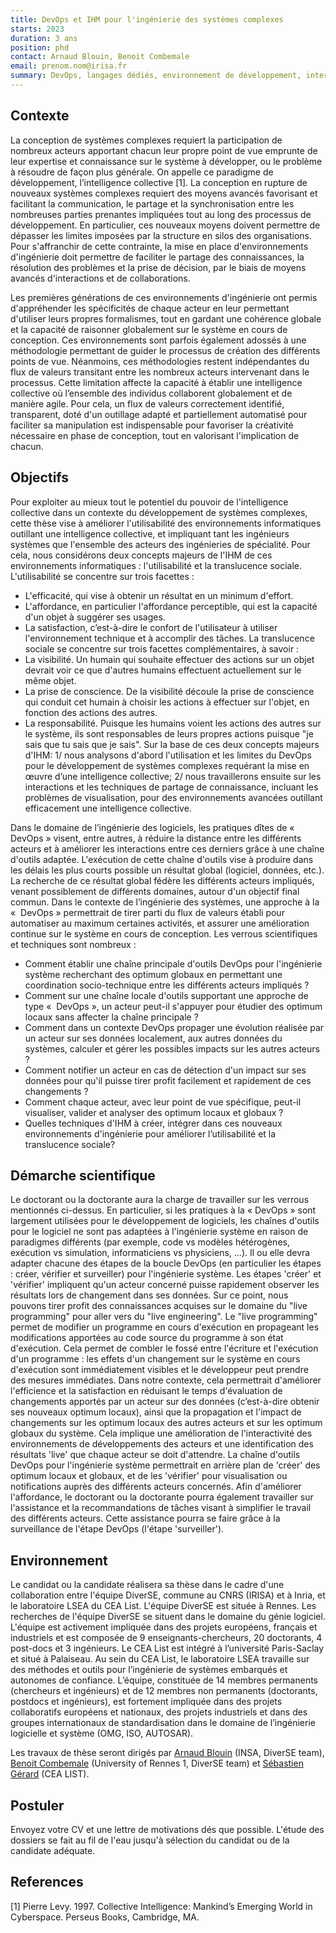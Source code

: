 ```yaml
---
title: DevOps et IHM pour l'ingénierie des systèmes complexes
starts: 2023
duration: 3 ans
position: phd
contact: Arnaud Blouin, Benoit Combemale
email: prenom.nom@irisa.fr
summary: DevOps, langages dédiés, environnement de développement, interaction humain-machine, ingénierie dirigée par les modèles, live programming, utilisabilité
---
```



## Contexte


La conception de systèmes complexes requiert la participation de nombreux acteurs apportant chacun leur propre point de vue emprunte de leur expertise et connaissance sur le système à développer, ou le problème à résoudre de façon plus générale. On appelle ce paradigme de développement, l’intelligence collective [1]. La conception en rupture de nouveaux systèmes complexes requiert des moyens avancés favorisant et facilitant la communication, le partage et la synchronisation entre les nombreuses parties prenantes impliquées tout au long des processus de développement. En particulier, ces nouveaux moyens doivent permettre de dépasser les limites imposées par la structure en silos des organisations. Pour s'affranchir de cette contrainte, la mise en place d'environnements d'ingénierie doit permettre de faciliter le partage des connaissances, la résolution des problèmes et la prise de décision, par le biais de moyens avancés d'interactions et de collaborations.

Les premières générations de ces environnements d'ingénierie ont permis d'appréhender les spécificités de chaque acteur en leur permettant d'utiliser leurs propres formalismes, tout en gardant une cohérence globale et la capacité de raisonner globalement sur le système en cours de conception. Ces environnements sont parfois également adossés à une méthodologie permettant de guider le processus de création des différents points de vue. Néanmoins, ces méthodologies restent indépendantes du flux de valeurs transitant entre les nombreux acteurs intervenant dans le processus. Cette limitation affecte la capacité à établir une intelligence collective où l’ensemble des individus collaborent globalement et de manière agile. Pour cela, un flux de valeurs correctement identifié, transparent, doté d'un outillage adapté et partiellement automatisé pour faciliter sa manipulation est indispensable pour favoriser la créativité nécessaire en phase de conception, tout en valorisant l'implication de chacun.




## Objectifs

Pour exploiter au mieux tout le potentiel du pouvoir de l'intelligence collective dans un contexte du développement de systèmes complexes, cette thèse vise à améliorer l'utilisabilité des environnements informatiques outillant une intelligence collective, et impliquant tant les ingénieurs systèmes que l'ensemble des acteurs des ingénieries de spécialité. Pour cela, nous considérons deux concepts majeurs de l'IHM de ces environnements informatiques : l'utilisabilité et la translucence sociale.
L'utilisabilité se concentre sur trois facettes :
- L'efficacité, qui vise à obtenir un résultat en un minimum d'effort.
- L'affordance, en particulier l'affordance perceptible, qui est la capacité d'un objet à suggérer ses usages.
- La satisfaction, c’est-à-dire le confort de l'utilisateur à utiliser l'environnement technique et à accomplir des tâches.
La translucence sociale se concentre sur trois facettes complémentaires, à savoir :
- La visibilité. Un humain qui souhaite effectuer des actions sur un objet devrait voir ce que d'autres humains effectuent actuellement sur le même objet.
- La prise de conscience. De la visibilité découle la prise de conscience qui conduit cet humain à choisir les actions à effectuer sur l'objet, en fonction des actions des autres.
- La responsabilité. Puisque les humains voient les actions des autres sur le système, ils sont responsables de leurs propres actions puisque "je sais que tu sais que je sais".
Sur la base de ces deux concepts majeurs d'IHM: 1/ nous analysons d'abord l'utilisation et les limites du DevOps pour le développement de systèmes complexes requérant   la mise en œuvre d’une intelligence collective; 2/ nous travaillerons ensuite sur les interactions et les techniques de partage de connaissance, incluant les problèmes de visualisation, pour des environnements avancées outillant efficacement une intelligence collective.

Dans le domaine de l’ingénierie des logiciels, les pratiques dîtes de «  DevOps » visent, entre autres, à réduire la distance entre les différents acteurs et à améliorer les interactions entre ces derniers grâce à une chaîne d'outils adaptée. L'exécution de cette chaîne d'outils vise à produire dans les délais les plus courts possible un résultat global (logiciel, données, etc.). La recherche de ce résultat global fédère les différents acteurs impliqués, venant possiblement de différents domaines, autour d'un objectif final commun.
Dans le contexte de l’ingénierie des systèmes, une approche à la «  DevOps » permettrait de tirer parti du flux de valeurs établi pour automatiser au maximum certaines activités, et assurer une amélioration continue sur le système en cours de conception. Les verrous scientifiques et techniques sont nombreux :
- Comment établir une chaîne principale d'outils DevOps pour l'ingénierie système recherchant des optimum globaux en permettant une coordination socio-technique entre les différents acteurs impliqués ?
- Comment sur une chaîne locale d'outils supportant une approche de type «  DevOps », un acteur peut-il s'appuyer pour étudier des optimum locaux sans affecter la chaîne principale ?
- Comment dans un contexte DevOps propager une évolution réalisée par un acteur sur ses données localement, aux autres données du systèmes, calculer et gérer les possibles impacts sur les autres acteurs ?
- Comment notifier un acteur en cas de détection d'un impact sur ses données pour qu'il puisse tirer profit facilement et rapidement de ces changements ?
- Comment chaque acteur, avec leur point de vue spécifique, peut-il visualiser, valider et analyser des optimum locaux et globaux ?
- Quelles techniques d'IHM à créer, intégrer dans ces nouveaux environnements d'ingénierie pour améliorer l’utilisabilité et la translucence sociale?


## Démarche scientifique

Le doctorant ou la doctorante aura la charge de travailler sur les verrous mentionnés ci-dessus. En particulier, si les pratiques à la « DevOps » sont largement utilisées pour le développement de logiciels, les chaînes d'outils pour le logiciel ne sont pas adaptées à l'ingénierie système en raison de paradigmes différents (par exemple, code vs modèles hétérogènes, exécution vs simulation, informaticiens vs physiciens, ...). Il ou elle devra adapter chacune des étapes de la boucle DevOps (en particulier les étapes : créer, vérifier et surveiller) pour l'ingénierie système.
Les étapes 'créer' et 'vérifier' impliquent qu'un acteur concerné puisse rapidement observer les résultats lors de changement dans ses données. Sur ce point, nous pouvons tirer profit des connaissances acquises sur le domaine du "live programming" pour aller vers du "live engineering". Le "live programming" permet de modifier un programme en cours d'exécution en propageant les modifications apportées au code source du programme à son état d'exécution. Cela permet de combler le fossé entre l'écriture et l'exécution d'un programme : les effets d'un changement sur le système en cours d'exécution sont immédiatement visibles et le développeur peut prendre des mesures immédiates. Dans notre contexte, cela permettrait d'améliorer l'efficience et la satisfaction en réduisant le temps d'évaluation de changements apportés par un acteur sur des données (c’est-à-dire obtenir ses nouveaux optimum locaux), ainsi que la propagation et l'impact de changements sur les optimum locaux des autres acteurs et sur les optimum globaux du système.
Cela implique une amélioration de l'interactivité des environnements de développements des acteurs et une identification des résultats 'live' que chaque acteur se doit d'attendre. La chaîne d'outils DevOps pour l'ingénierie système permettrait en arrière plan de 'créer' des optimum locaux et globaux, et de les 'vérifier' pour visualisation ou notifications auprès des différents acteurs concernés.
Afin d'améliorer l'affordance, le doctorant ou la doctorante pourra également travailler sur l'assistance et la recommandations de tâches visant à simplifier le travail des différents acteurs. Cette assistance pourra se faire grâce à la surveillance de l'étape DevOps (l'étape 'surveiller').

## Environnement

Le candidat ou la candidate réalisera sa thèse dans le cadre d'une collaboration entre l'équipe DiverSE, commune au CNRS (IRISA) et à Inria, et le laboratoire LSEA du CEA List. L'équipe DiverSE est située à Rennes. Les recherches de l'équipe DiverSE se situent dans le domaine du génie logiciel. L'équipe est activement impliquée dans des projets européens, français et industriels et est composée de 9 enseignants-chercheurs, 20 doctorants, 4 post-docs et 3 ingénieurs. Le CEA List est intégré à l’université Paris-Saclay et situé à Palaiseau. Au sein du CEA List, le laboratoire LSEA travaille sur des méthodes et outils pour l’ingénierie de systèmes embarqués et autonomes de confiance. L’équipe, constituée de 14 membres permanents (chercheurs et ingénieurs) et de 12 membres non permanents (doctorants, postdocs et ingénieurs), est fortement impliquée dans des projets collaboratifs européens et nationaux, des projets industriels et dans des groupes internationaux de standardisation dans le domaine de l’ingénierie logicielle et système (OMG, ISO, AUTOSAR).

Les travaux de thèse seront dirigés par [Arnaud Blouin](https://people.irisa.fr/Arnaud.Blouin/) (INSA, DiverSE team), [Benoit Combemale](https://people.irisa.fr/Benoit.Combemale) (University of Rennes 1, DiverSE team) et [Sébastien Gérard](https://www.researchgate.net/profile/Sebastien-Gerard) (CEA LIST).

## Postuler

Envoyez votre CV et une lettre de motivations dés que possible.
L'étude des dossiers se fait au fil de l'eau jusqu'à sélection du candidat ou de la candidate adéquate.

## References
[1] Pierre Levy. 1997. Collective Intelligence: Mankind’s Emerging World in Cyberspace. Perseus Books, Cambridge, MA.
